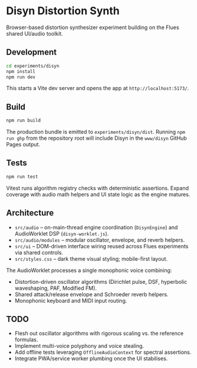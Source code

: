 # Disyn Distortion Synth

Browser-based distortion synthesizer experiment building on the Flues shared UI/audio toolkit.

## Development

```bash
cd experiments/disyn
npm install
npm run dev
```

This starts a Vite dev server and opens the app at `http://localhost:5173/`.

## Build

```bash
npm run build
```

The production bundle is emitted to `experiments/disyn/dist`. Running `npm run ghp` from the repository root will include Disyn in the `www/disyn` GitHub Pages output.

## Tests

```bash
npm run test
```

Vitest runs algorithm registry checks with deterministic assertions. Expand coverage with audio math helpers and UI state logic as the engine matures.

## Architecture

- `src/audio` – on-main-thread engine coordination (`DisynEngine`) and AudioWorklet DSP (`disyn-worklet.js`).
- `src/audio/modules` – modular oscillator, envelope, and reverb helpers.
- `src/ui` – DOM-driven interface wiring reused across Flues experiments via shared controls.
- `src/styles.css` – dark theme visual styling; mobile-first layout.

The AudioWorklet processes a single monophonic voice combining:
- Distortion-driven oscillator algorithms (Dirichlet pulse, DSF, hyperbolic waveshaping, PAF, Modified FM).
- Shared attack/release envelope and Schroeder reverb helpers.
- Monophonic keyboard and MIDI input routing.

## TODO

- Flesh out oscillator algorithms with rigorous scaling vs. the reference formulas.
- Implement multi-voice polyphony and voice stealing.
- Add offline tests leveraging `OfflineAudioContext` for spectral assertions.
- Integrate PWA/service worker plumbing once the UI stabilises.

